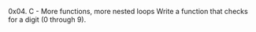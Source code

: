 0x04. C - More functions, more nested loops
Write a function that checks for a digit (0 through 9).
